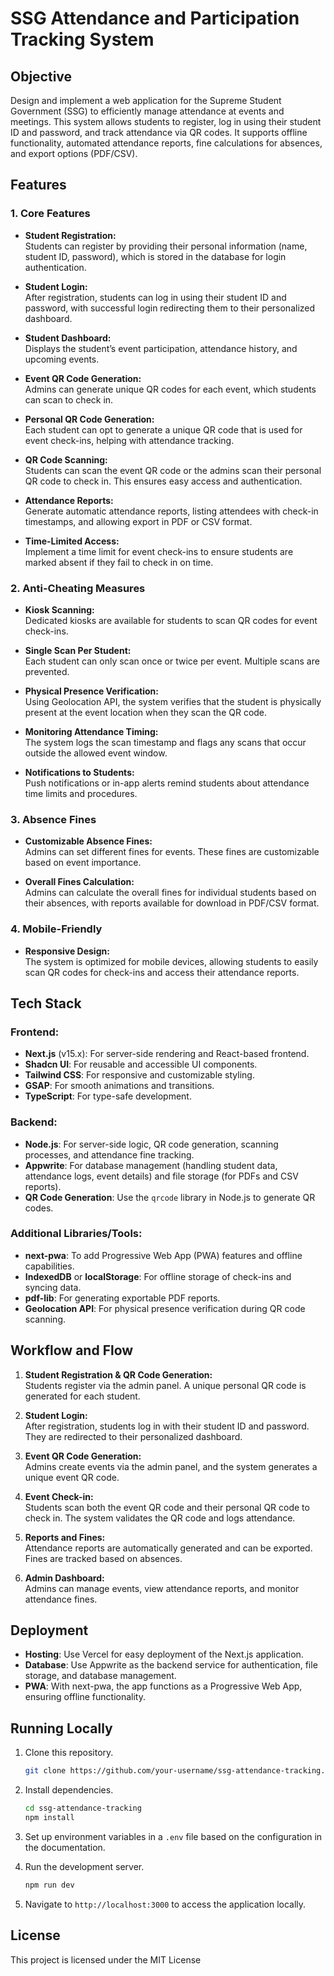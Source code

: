 # SSG Attendance and Participation Tracking System

## Objective
Design and implement a web application for the Supreme Student Government (SSG) to efficiently manage attendance at events and meetings. This system allows students to register, log in using their student ID and password, and track attendance via QR codes. It supports offline functionality, automated attendance reports, fine calculations for absences, and export options (PDF/CSV).

## Features

### 1. Core Features
- **Student Registration:**  
  Students can register by providing their personal information (name, student ID, password), which is stored in the database for login authentication.

- **Student Login:**  
  After registration, students can log in using their student ID and password, with successful login redirecting them to their personalized dashboard.

- **Student Dashboard:**  
  Displays the student’s event participation, attendance history, and upcoming events.

- **Event QR Code Generation:**  
  Admins can generate unique QR codes for each event, which students can scan to check in.

- **Personal QR Code Generation:**  
  Each student can opt to generate a unique QR code that is used for event check-ins, helping with attendance tracking.

- **QR Code Scanning:**  
  Students can scan the event QR code or the admins scan their personal QR code to check in. This ensures easy access and authentication.

- **Attendance Reports:**  
  Generate automatic attendance reports, listing attendees with check-in timestamps, and allowing export in PDF or CSV format.

- **Time-Limited Access:**  
  Implement a time limit for event check-ins to ensure students are marked absent if they fail to check in on time.

### 2. Anti-Cheating Measures
- **Kiosk Scanning:**  
  Dedicated kiosks are available for students to scan QR codes for event check-ins.

- **Single Scan Per Student:**  
  Each student can only scan once or twice per event. Multiple scans are prevented.

- **Physical Presence Verification:**  
  Using Geolocation API, the system verifies that the student is physically present at the event location when they scan the QR code.

- **Monitoring Attendance Timing:**  
  The system logs the scan timestamp and flags any scans that occur outside the allowed event window.

- **Notifications to Students:**  
  Push notifications or in-app alerts remind students about attendance time limits and procedures.

### 3. Absence Fines
- **Customizable Absence Fines:**  
  Admins can set different fines for events. These fines are customizable based on event importance.

- **Overall Fines Calculation:**  
  Admins can calculate the overall fines for individual students based on their absences, with reports available for download in PDF/CSV format.

### 4. Mobile-Friendly
- **Responsive Design:**  
  The system is optimized for mobile devices, allowing students to easily scan QR codes for check-ins and access their attendance reports.

## Tech Stack

### Frontend:
- **Next.js** (v15.x): For server-side rendering and React-based frontend.
- **Shadcn UI**: For reusable and accessible UI components.
- **Tailwind CSS**: For responsive and customizable styling.
- **GSAP**: For smooth animations and transitions.
- **TypeScript**: For type-safe development.

### Backend:
- **Node.js**: For server-side logic, QR code generation, scanning processes, and attendance fine tracking.
- **Appwrite**: For database management (handling student data, attendance logs, event details) and file storage (for PDFs and CSV reports).
- **QR Code Generation**: Use the `qrcode` library in Node.js to generate QR codes.

### Additional Libraries/Tools:
- **next-pwa**: To add Progressive Web App (PWA) features and offline capabilities.
- **IndexedDB** or **localStorage**: For offline storage of check-ins and syncing data.
- **pdf-lib**: For generating exportable PDF reports.
- **Geolocation API**: For physical presence verification during QR code scanning.

## Workflow and Flow

1. **Student Registration & QR Code Generation:**  
   Students register via the admin panel. A unique personal QR code is generated for each student.

2. **Student Login:**  
   After registration, students log in with their student ID and password. They are redirected to their personalized dashboard.

3. **Event QR Code Generation:**  
   Admins create events via the admin panel, and the system generates a unique event QR code.

4. **Event Check-in:**  
   Students scan both the event QR code and their personal QR code to check in. The system validates the QR code and logs attendance.

5. **Reports and Fines:**  
   Attendance reports are automatically generated and can be exported. Fines are tracked based on absences.

6. **Admin Dashboard:**  
   Admins can manage events, view attendance reports, and monitor attendance fines.

## Deployment

- **Hosting**: Use Vercel for easy deployment of the Next.js application.
- **Database**: Use Appwrite as the backend service for authentication, file storage, and database management.
- **PWA**: With next-pwa, the app functions as a Progressive Web App, ensuring offline functionality.

## Running Locally

1. Clone this repository.
   ```bash
   git clone https://github.com/your-username/ssg-attendance-tracking.git
   ```

2. Install dependencies.
   ```bash
   cd ssg-attendance-tracking
   npm install
   ```

3. Set up environment variables in a `.env` file based on the configuration in the documentation.

4. Run the development server.
   ```bash
   npm run dev
   ```

5. Navigate to `http://localhost:3000` to access the application locally.

## License
This project is licensed under the MIT License